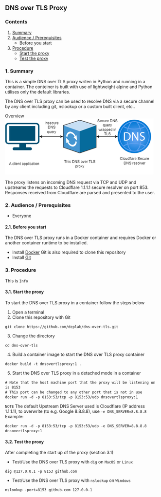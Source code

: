 ## DNS over TLS Proxy

### Contents
1. [Summary](#1-summary)
2. [Audience / Prerequisites](#2-audience--prerequisites)
    - [Before you start](#21-before-you-start)
3. [Procedure](#3-procedure)
    - [Start the proxy](#31-start-the-proxy)
    - [Test the proxy](#32-test-the-proxy)

### 1. Summary

This is a simple DNS over TLS proxy writen in Python and running in a container.
The conteiner is built with use of lightweight alpine and Python utilises only the default libraries.

The DNS over TLS proxy can be used to resolve DNS via a secure channel by any client including git, nslookup or a custom built client, etc..

Overview
![DNS over TLS Diagram](files/diagram.png)

The proxy listens on incoming DNS request via TCP and UDP and upstreams the requests to Cloudflare 1.1.1.1 secure resolver on port 853.
Responses received from Cloudflare are parsed and presented to the user.

### 2. Audience / Prerequisites
- Everyone

#### 2.1. Before you start
The DNS over TLS proxy runs in a Docker container and requires Docker or another container runtime to be installed.
- Install [Docker](https://docs.docker.com/engine/install)
Git is also required to clone this repository
- Install [Git](https://git-scm.com/downloads)

### 3. Procedure
This is `Info`

#### 3.1. Start the proxy

To start the DNS over TLS proxy in a container follow the steps below

1. Open a terminal
2. Clone this repository with Git
```
git clone https://github.com/deplab/dns-over-tls.git
```
3. Change the directory
```
cd dns-over-tls
```
4. Build a container image to start the DNS over TLS proxy container
```
docker build -t dnsovertlsproxy:1 .
```
5. Start the DNS over TLS proxy in a detached mode in a container
```
# Note that the host machine port that the proxy will be listening on is 8153
# This port can be changed to any other port that is not in use
docker run -d -p 8153:53/tcp -p 8153:53/udp dnsovertlsproxy:1
```
`NOTE` The default Upstream DNS Server used is Cloudflare (IP address 1.1.1.1), to overwrite (to e.g. Google 8.8.8.8), use `-e DNS_SERVER=8.8.8.8`
Example:
```
docker run -d -p 8153:53/tcp -p 8153:53/udp -e DNS_SERVER=8.8.8.8 dnsovertlsproxy:1
```

#### 3.2. Test the proxy

After completing the start up of the proxy (section 3.1)

- Test/Use the DNS over TLS proxy with `dig` on `MacOS` or `Linux`
```
dig @127.0.0.1 -p 8153 github.com
```

- Test/Use the DNS over TLS proxy with `nslookup` on `Windows`
```
nslookup -port=8153 github.com 127.0.0.1
```